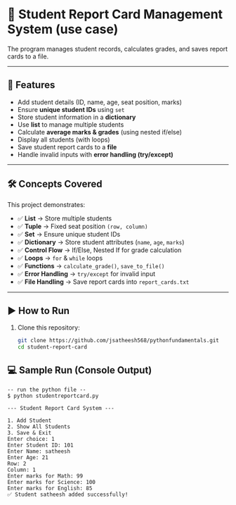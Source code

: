 # 🏫 Student Report Card Management System (use case)

The program manages student records, calculates grades, and saves report cards to a file.

---

## 🚀 Features
- Add student details (ID, name, age, seat position, marks)
- Ensure **unique student IDs** using `set`
- Store student information in a **dictionary**
- Use **list** to manage multiple students
- Calculate **average marks & grades** (using nested if/else)
- Display all students (with loops)
- Save student report cards to a **file**
- Handle invalid inputs with **error handling (try/except)**

---

## 🛠️ Concepts Covered
This project demonstrates:
- ✅ **List** → Store multiple students  
- ✅ **Tuple** → Fixed seat position `(row, column)`  
- ✅ **Set** → Ensure unique student IDs  
- ✅ **Dictionary** → Store student attributes (`name`, `age`, `marks`)  
- ✅ **Control Flow** → If/Else, Nested If for grade calculation  
- ✅ **Loops** → `for` & `while` loops  
- ✅ **Functions** → `calculate_grade()`, `save_to_file()`  
- ✅ **Error Handling** → `try/except` for invalid input  
- ✅ **File Handling** → Save report cards into `report_cards.txt`

---

## ▶️ How to Run
1. Clone this repository:
   ```bash
   git clone https://github.com/jsatheesh568/pythonfundamentals.git
   cd student-report-card

## 💻 Sample Run (Console Output)

```text
-- run the python file --
$ python studentreportcard.py

--- Student Report Card System ---

1. Add Student
2. Show All Students
3. Save & Exit
Enter choice: 1
Enter Student ID: 101
Enter Name: satheesh
Enter Age: 21
Row: 2
Column: 1
Enter marks for Math: 99
Enter marks for Science: 100
Enter marks for English: 85
✅ Student satheesh added successfully!



